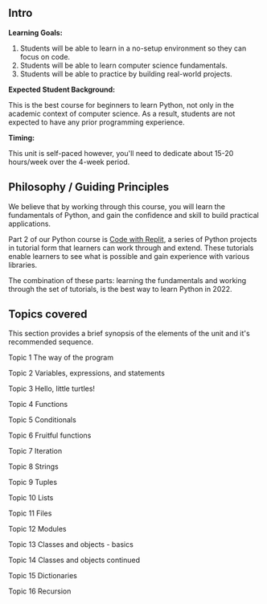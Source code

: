 ## Intro 

**Learning Goals:**

1. Students will be able to learn in a no-setup environment so they can focus on code.
2. Students will be able to learn computer science fundamentals.
3. Students will be able to practice by building real-world projects.

**Expected Student Background:** 

This is the best course for beginners to learn Python, not only in the academic context of computer science. As a result, students are not expected to have any prior programming experience.

**Timing:**

This unit is self-paced however, you'll need to dedicate about 15-20 hours/week over the 4-week period.

## Philosophy / Guiding Principles

We believe that by working through this course, you will learn the fundamentals of Python, and gain the confidence and skill to build practical applications.

Part 2 of our Python course is [Code with Replit](https://codewithreplit.com/), a series of Python projects in tutorial form that learners can work through and extend. These tutorials enable learners to see what is possible and gain experience with various libraries.

The combination of these parts: learning the fundamentals and working through the set of tutorials, is the best way to learn Python in 2022.


## Topics covered 
This section provides a brief synopsis of the elements of the unit and it's recommended sequence.

Topic 1 The way of the program

Topic 2 Variables, expressions, and statements

Topic 3 Hello, little turtles!

Topic 4 Functions

Topic 5 Conditionals

Topic 6 Fruitful functions

Topic 7 Iteration

Topic 8 Strings

Topic 9 Tuples

Topic 10 Lists

Topic 11 Files

Topic 12 Modules

Topic 13 Classes and objects - basics

Topic 14 Classes and objects continued

Topic 15 Dictionaries

Topic 16 Recursion
